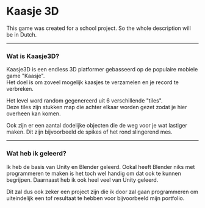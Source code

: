 ﻿# Kaasje 3D

This game was created for a school project.
So the whole description will be in Dutch.

---

### Wat is Kaasje3D?

Kaasje3D is een endless 3D platformer gebasseerd op de populaire mobiele game "Kaasje". <br>
Het doel is om zoveel mogelijk kaasjes te verzamelen en je record te verbreken.<br>

Het level word random gegenereerd uit 6 verschillende "tiles".<br>
Deze tiles zijn stukken map die achter elkaar worden gezet zodat je hier overheen kan komen.<br>

Ook zijn er een aantal dodelijke objecten die de weg voor je wat lastiger maken.
Dit zijn bijvoorbeeld de spikes of het rond slingerend mes.

---
### Wat heb ik geleerd?

Ik heb de basis van Unity en Blender geleerd.
Ookal heeft Blender niks met programmeren te maken is het toch wel handig om dat ook te kunnen begrijpen.
Daarnaast heb ik ook heel veel van Unity geleerd.

Dit zal dus ook zeker een project zijn die ik door zal gaan programmeren om uiteindelijk een tof resultaat te hebben voor bijvoorbeeld mijn portfolio.

